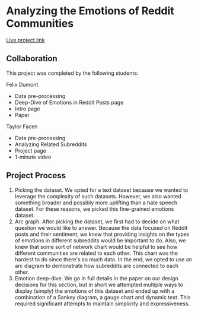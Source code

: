 # Analyzing the Emotions of Reddit Communities

[Live project link](https://6859-sp21.github.io/final-project-emotion-reddit-posts/visualization)

## Collaboration
This project was completed by the following students:

Felix Dumont
- Data pre-processing
- Deep-Dive of Emotions in Reddit Posts page
- Intro page
- Paper

Taylor Facen
- Data pre-processing
- Analyzing Related Subreddits
- Project page
- 1-minute video

## Project Process
1) Picking the dataset. We opted for a text dataset because we wanted to leverage the complexity of such datasets. However, we also wanted something broader and possibly more uplifting than a hate speech dataset. For these reasons, we picked this fine-grained emotions dataset.
2) Arc graph. After picking the dataset, we first had to decide on what question we would like to answer. Because the data focused on Reddit posts and their sentiment, we knew that providing insights on the types of emotions in different subreddits would be important to do. Also, we knew that some sort of network chart would be helpful to see how different communities are related to each other. This chart was the hardest to do since there's so much data. In the end, we opted to use an arc diagram to demonstrate how subreddits are connected to each other.
3) Emotion deep-dive. We go in full details in the paper on our design decisions for this section, but in short we attempted multiple ways to display (simply) the emotions of this dataset and ended up with a combination of a Sankey diagram, a gauge chart and dynamic text. This required significant attempts to maintain simplicity and expressiveness.  